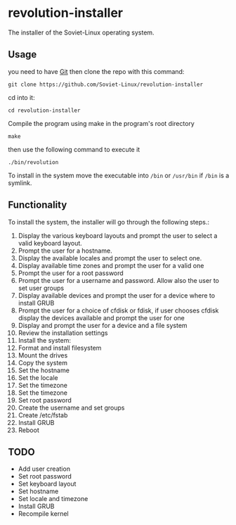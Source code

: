 # revolution-installer
The installer of the Soviet-Linux operating system.

## Usage
you need to have [Git](https://git-scm.com/)
then clone the repo with this command:
```
git clone https://github.com/Soviet-Linux/revolution-installer
```
cd into it:
```
cd revolution-installer
```
Compile the program using make in the program's root directory
```
make 
```
then use the following command to execute it
```
./bin/revolution
```

To install in the system move the executable into `/bin` or `/usr/bin` if `/bin`
is a symlink.

## Functionality
To install the system, the installer will go through the following steps.:

1. Display the various keyboard layouts and prompt the user to select a valid keyboard layout.
2. Prompt the user for a hostname.
3. Display the available locales and prompt the user to select one.
4. Display available time zones and prompt the user for a valid one
5. Prompt the user for a root password
6. Prompt the user for a username and password. Allow also the user to set
user groups
7. Display available devices and prompt the user for a device where to install
GRUB
8. Prompt the user for a choice of cfdisk or fdisk, if user chooses cfdisk
display the devices available and prompt the user for one
9. Display and prompt the user for a device and a file system
10. Review the installation settings
11. Install the system:
12. Format and install filesystem
13. Mount the drives
14. Copy the system
15. Set the hostname
16. Set the locale
17. Set the timezone
18. Set the timezone
19. Set root password
20. Create the username and set groups
21. Create /etc/fstab
22. Install GRUB
23. Reboot

## TODO
- Add user creation
- Set root password
- Set keyboard layout
- Set hostname
- Set locale and timezone
- Install GRUB
- Recompile kernel
